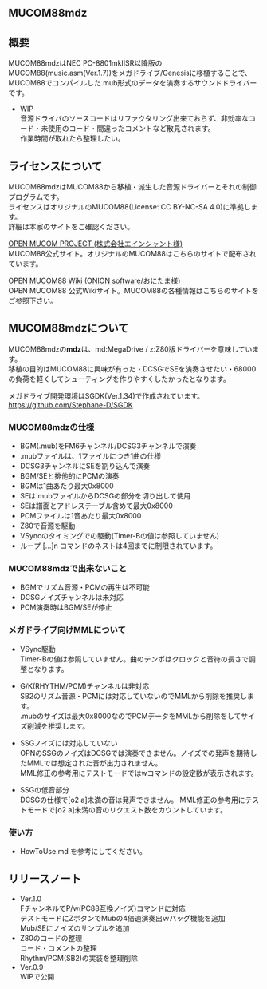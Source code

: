MUCOM88mdz
------------------
## 概要
MUCOM88mdzはNEC PC-8801mkⅡSR以降版のMUCOM88(music.asm(Ver.1.7))をメガドライブ/Genesisに移植することで、
MUCOM88でコンパイルした.mub形式のデータを演奏するサウンドドライバーです。  

- WIP  
音源ドライバのソースコードはリファクタリング出来ておらず、非効率なコード・未使用のコード・間違ったコメントなど散見されます。  
作業時間が取れたら整理したい。  

## ライセンスについて
MUCOM88mdzはMUCOM88から移植・派生した音源ドライバーとそれの制御プログラムです。  
ライセンスはオリジナルのMUCOM88(License: CC BY-NC-SA 4.0)に準拠します。  
詳細は本家のサイトをご確認ください。

[OPEN MUCOM PROJECT (株式会社エインシャント様)](https://www.ancient.co.jp/~MUCOM88/)  
 MUCOM88公式サイト。オリジナルのMUCOM88はこちらのサイトで配布されています。

[OPEN MUCOM88 Wiki (ONION software/おにたま様)](https://github.com/onitama/MUCOM88/wiki)  
 OPEN MUCOM88 公式Wikiサイト。MUCOM88の各種情報はこちらのサイトをご参照下さい。

## MUCOM88mdzについて  
MUCOM88mdzの**mdz**は、md:MegaDrive / z:Z80版ドライバーを意味しています。  
移植の目的はMUCOM88に興味が有った・DCSGでSEを演奏させたい・68000の負荷を軽くしてシューティングを作りやすくしたかったとなります。  

メガドライブ開発環境はSGDK(Ver.1.34)で作成されています。  
https://github.com/Stephane-D/SGDK

### MUCOM88mdzの仕様
  - BGM(.mub)をFM6チャンネル/DCSG3チャンネルで演奏
  - .mubファイルは、1ファイルにつき1曲の仕様
  - DCSG3チャンネルにSEを割り込んで演奏
  - BGM/SEと排他的にPCMの演奏
  - BGMは1曲あたり最大0x8000
  - SEは.mubファイルからDCSGの部分を切り出して使用
  - SEは譜面とアドレステーブル含めて最大0x8000
  - PCMファイルは1音あたり最大0x8000
  - Z80で音源を駆動
  - VSyncのタイミングでの駆動(Timer-Bの値は参照していません)
  - ループ […]n コマンドのネストは4回までに制限されています。

### MUCOM88mdzで出来ないこと
  - BGMでリズム音源・PCMの再生は不可能
  - DCSGノイズチャンネルは未対応
  - PCM演奏時はBGM/SEが停止

### メガドライブ向けMMLについて
  - VSync駆動  
  Timer-Bの値は参照していません。曲のテンポはクロックと音符の長さで調整となります。
  - G/K(RHYTHM/PCM)チャンネルは非対応  
  SB2のリズム音源・PCMには対応していないのでMMLから削除を推奨します。  
  .mubのサイズは最大0x8000なのでPCMデータをMMLから削除をしてサイズ削減を推奨します。  

  - SSGノイズには対応していない  
  OPNのSSGのノイズはDCSGでは演奏できません。ノイズでの発声を期待したMMLでは想定された音が出力されません。  
  MML修正の参考用にテストモードではwコマンドの設定数が表示されます。
  - SSGの低音部分  
  DCSGの仕様で[o2 a]未満の音は発声できません。
  MML修正の参考用にテストモードで[o2 a]未満の音のリクエスト数をカウントしています。


### 使い方  
- HowToUse.md を参考にしてください。

## リリースノート
  - Ver.1.0  
  FチャンネルでP/w(PC88互換ノイズ)コマンドに対応  
  テストモードにZボタンでMubの4倍速演奏出ｗバッグ機能を追加  
  Mub/SEにノイズのサンプルを追加
  - Z80のコードの整理  
  コード・コメントの整理  
  Rhythm/PCM(SB2)の実装を整理削除  
  - Ver.0.9  
  WIPで公開  
